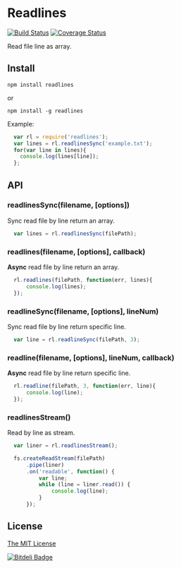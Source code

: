 # Readlines


[![Build Status](https://travis-ci.org/booxood/readlines.png?branch=master)](https://travis-ci.org/booxood/readlines)
[![Coverage Status](https://coveralls.io/repos/booxood/readlines/badge.svg)](https://coveralls.io/r/booxood/readlines)


Read file line as array.

## Install

```
npm install readlines
```
or
```
npm install -g readlines
```

Example:
```javascript
  var rl = require('readlines');
  var lines = rl.readlinesSync('example.txt');
  for(var line in lines){
    console.log(lines[line]);
  };
```


## API

### readlinesSync(filename, [options])
Sync read file by line return an array.
```javascript
  var lines = rl.readlinesSync(filePath);
```

### readlines(filename, [options], callback)
**Async** read file by line return an array.
```javascript
  rl.readlines(filePath, function(err, lines){
      console.log(lines);
  });
```

### readlineSync(filename, [options], lineNum)
Sync read file by line return specific line.
```javascript
  var line = rl.readlineSync(filePath, 3);
```

### readline(filename, [options], lineNum, callback)
**Async** read file by line return specific line.
```javascript
  rl.readline(filePath, 3, function(err, line){
      console.log(line);
  });
```

### readlinesStream()
Read by line as stream.
```javascript
  var liner = rl.readlinesStream();

  fs.createReadStream(filePath)
      .pipe(liner)
      .on('readable', function() {
          var line;
          while (line = liner.read()) {
              console.log(line);
          }
      });
```


## License
[The MIT License](https://github.com/booxood/readlines/blob/master/LICENSE)

  


[![Bitdeli Badge](https://d2weczhvl823v0.cloudfront.net/booxood/readlines/trend.png)](https://bitdeli.com/free "Bitdeli Badge")


